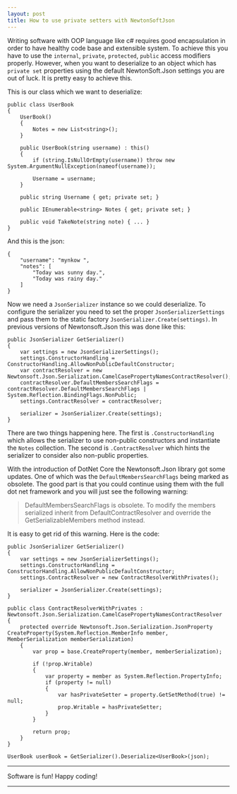 ```yaml
---
layout: post
title: How to use private setters with NewtonSoftJson
---
```


Writing software with OOP language like c# requires good encapsulation in order to have healthy code base and extensible system. To achieve this you have to use the `internal`, `private`, `protected`, `public` access modifiers properly. However, when you want to deserialize to an object which has `private set` properties using the default NewtonSoft.Json settings you are out of luck. It is pretty easy to achieve this.

This is our class which we want to deserialize:

```
public class UserBook
{
    UserBook()
    {
        Notes = new List<string>();
    }

    public UserBook(string username) : this()
    {
        if (string.IsNullOrEmpty(username)) throw new System.ArgumentNullException(nameof(username));

        Username = username;
    }

    public string Username { get; private set; }

    public IEnumerable<string> Notes { get; private set; }

    public void TakeNote(string note) { ... }
}
```

And this is the json:

```
{
	"username": "mynkow ",
	"notes": [
		"Today was sunny day.",
		"Today was rainy day."
	]
}
```

Now we need a `JsonSerializer` instance so we could deserialize. To configure the serializer you need to set the proper `JsonSerializerSettings` and pass them to the static factory `JsonSerializer.Create(settings)`. In previous versions of Newtonsoft.Json this was done like this:

```
public JsonSerializer GetSerializer()
{
    var settings = new JsonSerializerSettings();
    settings.ConstructorHandling = ConstructorHandling.AllowNonPublicDefaultConstructor;
    var contractResolver = new Newtonsoft.Json.Serialization.CamelCasePropertyNamesContractResolver();
    contractResolver.DefaultMembersSearchFlags = contractResolver.DefaultMembersSearchFlags | System.Reflection.BindingFlags.NonPublic;
    settings.ContractResolver = contractResolver;

    serializer = JsonSerializer.Create(settings);
}
```

There are two things happening here. The first is `.ConstructorHandling` which allows the serializer to use non-public constructors and instantiate the `Notes` collection. The second is `.ContractResolver` which hints the serializer to consider also non-public properties.

With the introduction of DotNet Core the Newtonsoft.Json library got some updates. One of which was the `DefaultMembersSearchFlags` being marked as obsolete. The good part is that you could continue using them with the full dot net framework and you will just see the following warning: 

>DefaultMembersSearchFlags is obsolete. To modify the members serialized inherit from DefaultContractResolver and override the GetSerializableMembers method instead.

It is easy to get rid of this warning. Here is the code:

```
public JsonSerializer GetSerializer()
{
    var settings = new JsonSerializerSettings();
    settings.ConstructorHandling = ConstructorHandling.AllowNonPublicDefaultConstructor;
    settings.ContractResolver = new ContractResolverWithPrivates();

    serializer = JsonSerializer.Create(settings);
}

public class ContractResolverWithPrivates : Newtonsoft.Json.Serialization.CamelCasePropertyNamesContractResolver
{
    protected override Newtonsoft.Json.Serialization.JsonProperty CreateProperty(System.Reflection.MemberInfo member, MemberSerialization memberSerialization)
    {
        var prop = base.CreateProperty(member, memberSerialization);

        if (!prop.Writable)
        {
            var property = member as System.Reflection.PropertyInfo;
            if (property != null)
            {
                var hasPrivateSetter = property.GetSetMethod(true) != null;
                prop.Writable = hasPrivateSetter;
            }
        }

        return prop;
    }
}

```

```
UserBook userBook = GetSerializer().Deserialize<UserBook>(json);
```
------------------------------

Software is fun! Happy coding!

------------------------------

[1]: https://github.com/Elders/RedLock